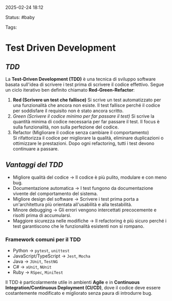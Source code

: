 2025-02-24 18:12

Status: #baby

Tags: 
# Test Driven Development
## *TDD*
La **Test-Driven Development (TDD)** è una tecnica di sviluppo software basata sull'idea di scrivere i test prima di scrivere il codice effettivo. Segue un ciclo iterativo ben definito chiamato **Red-Green-Refactor**:

1. **Red (Scrivere un test che fallisce)**
    Si scrive un test automatizzato per una funzionalità che ancora non esiste.
    Il test fallisce perché il codice per soddisfare il requisito non è stato ancora scritto.
2. *Green (Scrivere il codice minimo per far passare il test)*
    Si scrive la quantità minima di codice necessaria per far passare il test.
    Il focus è sulla funzionalità, non sulla perfezione del codice.
3. Refactor (Migliorare il codice senza cambiare il comportamento)    
    Si rifattorizza il codice per migliorare la qualità, eliminare duplicazioni o ottimizzare le prestazioni.
    Dopo ogni refactoring, tutti i test devono continuare a passare.
## *Vantaggi del TDD*
- Migliore qualità del codice → Il codice è più pulito, modulare e con meno bug.
- Documentazione automatica → I test fungono da documentazione vivente del comportamento del sistema.
- Migliore design del software → Scrivere i test prima porta a un'architettura più orientata all'usabilità e alla testabilità.
- Minore debugging → Gli errori vengono intercettati precocemente e risolti prima di accumularsi.
- Maggiore sicurezza nelle modifiche → Il refactoring è più sicuro perché i test garantiscono che le funzionalità esistenti non si rompano.
### Framework comuni per il TDD
- Python → `pytest`, `unittest`
- JavaScript/TypeScript → `Jest`, `Mocha`
- Java → `JUnit`, `TestNG`
- C# → `xUnit`, `NUnit`
- Ruby → `RSpec`, `MiniTest`

Il TDD è particolarmente utile in ambienti **Agile** e in **Continuous Integration/Continuous Deployment (CI/CD)**, dove il codice deve essere costantemente modificato e migliorato senza paura di introdurre bug.
